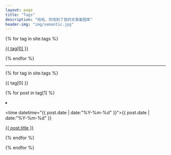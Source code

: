 ```yaml
---
layout: page
title: "Tags"
description: "哈哈，你找到了我的文章基因库"  
header-img: "img/semantic.jpg"  
---
```


<div id='tag_cloud'>

{% for tag in site.tags %}

<a href="#{{ tag[0] }}" title="{{ tag[0] }}" rel="{{ tag[1].size }}">{{ tag[0] }}</a>

{% endfor %}

</div>

<hr>

<!-- 标签列表 -->
{% for tag in site.tags %}
<div class="one-tag-list">
<p><span class="fa fa-tag listing-seperator" id="{{ tag[0] }}">
<span class="tag-text">{{ tag[0] }}</span>
</span>

{% for post in tag[1] %}

  <li class="listing-item">

  <time datetime="{{ post.date | date:"%Y-%m-%d" }}">{{ post.date | date:"%Y-%m-%d" }}</time>

  <a href="{{ post.url }}" title="{{ post.title }}">{{ post.title }}</a>

  </li>

{% endfor %}

{% endfor %}








